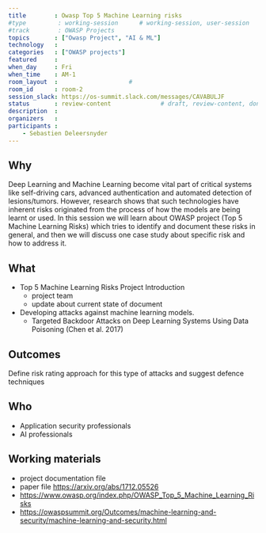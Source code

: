 ```yaml
---
title        : Owasp Top 5 Machine Learning risks
#type         : working-session      # working-session, user-session
#track        : OWASP Projects
topics       : ["Owasp Project", "AI & ML"]
technology   :
categories   : ["OWASP projects"]
featured     :
when_day     : Fri
when_time    : AM-1
room_layout  :                    #
room_id      : room-2
session_slack: https://os-summit.slack.com/messages/CAVABULJF
status       : review-content              # draft, review-content, done
description  :
organizers   :
participants :
    - Sebastien Deleersnyder
---
```


## Why

Deep Learning and Machine Learning become vital part of critical systems like self-driving cars, advanced authentication and automated detection of lesions/tumors. However, research shows that such technologies have inherent risks originated from the process of how the models are being learnt or used. In this session we will learn about OWASP project (Top 5 Machine Learning Risks) which tries to identify and document these risks in general, and then we will discuss one case study about specific risk and how to address it.

## What

- Top 5 Machine Learning Risks Project Introduction
    - project team
    - update about current state of document
- Developing attacks against machine learning models.
    - Targeted Backdoor Attacks on Deep Learning Systems Using Data Poisoning (Chen et al. 2017)



## Outcomes

Define risk rating approach for this type of attacks and suggest defence techniques

## Who

- Application security professionals
- AI professionals


## Working materials

-  project documentation file
-  paper file https://arxiv.org/abs/1712.05526
- https://www.owasp.org/index.php/OWASP_Top_5_Machine_Learning_Risks
- https://owaspsummit.org/Outcomes/machine-learning-and-security/machine-learning-and-security.html

